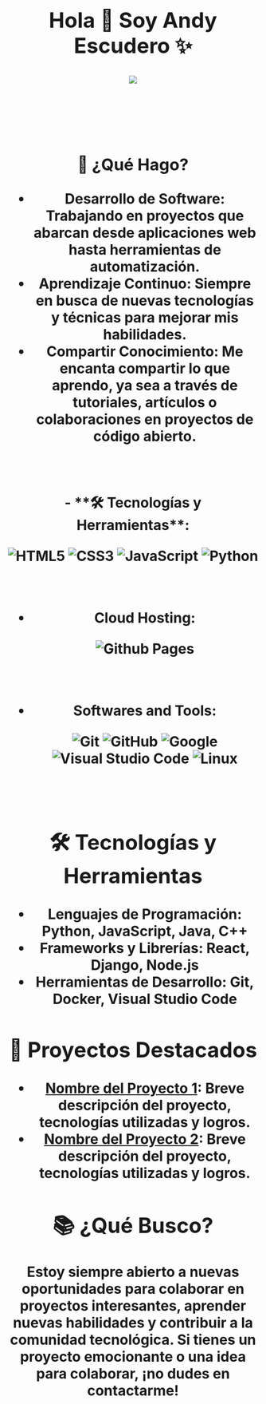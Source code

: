 <h1 align="center"><b><h2 align="center">Hola 👋  Soy Andy Escudero ✨</h2>
<p align="center">   <a href="https://github.com/DenverCoder1/readme-typing-svg"><img src="https://readme-typing-svg.herokuapp.com?font=Time+New+Roman&color=cyan&size=25&center=true&vCenter=true&width=600&height=100&lines=Estudiando+Programacion+Apasionado+Por+La+Programacion+y+estudios"></a>
</p>

<br>
<br>  
<h3>🚀 ¿Qué Hago?</h3>

<ul>
  <li><strong>Desarrollo de Software:</strong> Trabajando en proyectos que abarcan desde aplicaciones web hasta herramientas de automatización.</li>
  <li><strong>Aprendizaje Continuo:</strong> Siempre en busca de nuevas tecnologías y técnicas para mejorar mis habilidades.</li>
  <li><strong>Compartir Conocimiento:</strong> Me encanta compartir lo que aprendo, ya sea a través de tutoriales, artículos o colaboraciones en proyectos de código abierto.</li>
</ul>
<br>
<br>
- **🛠 Tecnologías y Herramientas**:

   ![HTML5](https://img.shields.io/badge/HTML5%20-%23E34F26.svg?style=for-the-badge&logo=html5&logoColor=white)
   ![CSS3](https://img.shields.io/badge/CSS%20-%231572B6.svg?style=for-the-badge&logo=css3&logoColor=white)
   ![JavaScript](https://img.shields.io/badge/JavaScript%20-%23F7DF1E.svg?style=for-the-badge&logo=javascript&logoColor=black)
  ![Python](https://img.shields.io/badge/Python%20-%2314354C.svg?style=for-the-badge&logo=python&logoColor=white)

<br>

- **Cloud Hosting**:

    ![Github Pages](https://img.shields.io/badge/GitHub%20Pages-%23327FC7.svg?style=for-the-badge&logo=github&logoColor=white)
    
<br>

- **Softwares and Tools**:

    ![Git](https://img.shields.io/badge/git-%23F05033.svg?style=for-the-badge&logo=git&logoColor=white)
    ![GitHub](https://img.shields.io/badge/github-%23121011.svg?style=for-the-badge&logo=github&logoColor=white)
    ![Google](https://img.shields.io/badge/google-%234285F4.svg?style=for-the-badge&logo=google&logoColor=white)
    ![Visual Studio Code](https://img.shields.io/badge/Visual%20Studio%20Code-0078d7.svg?style=for-the-badge&logo=visual-studio-code&logoColor=white)
    ![Linux](https://img.shields.io/badge/Linux-FCC624?style=for-the-badge&logo=linux&logoColor=black) 

<br>






<h2>🛠 Tecnologías y Herramientas</h2>

<ul>
  <li><strong>Lenguajes de Programación:</strong> Python, JavaScript, Java, C++</li>
  <li><strong>Frameworks y Librerías:</strong> React, Django, Node.js</li>
  <li><strong>Herramientas de Desarrollo:</strong> Git, Docker, Visual Studio Code</li>
</ul>

<h2>🌟 Proyectos Destacados</h2>

<ul>
  <li><a href="#">Nombre del Proyecto 1</a>: Breve descripción del proyecto, tecnologías utilizadas y logros.</li>
  <li><a href="#">Nombre del Proyecto 2</a>: Breve descripción del proyecto, tecnologías utilizadas y logros.</li>
</ul>

<h2>📚 ¿Qué Busco?</h2>

<p>Estoy siempre abierto a nuevas oportunidades para colaborar en proyectos interesantes, aprender nuevas habilidades y contribuir a la comunidad tecnológica. Si tienes un proyecto emocionante o una idea para colaborar, ¡no dudes en contactarme!</p>

